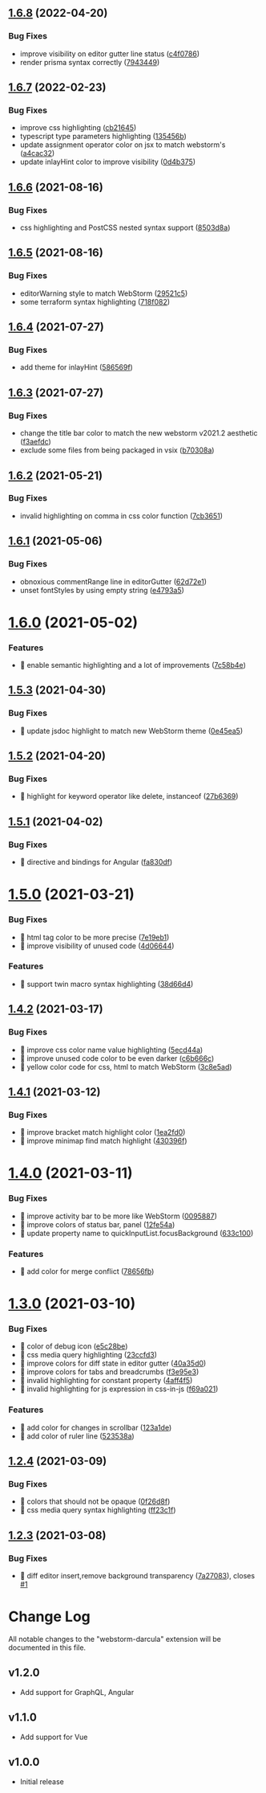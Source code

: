 ## [1.6.8](https://github.com/imekachi/webstorm-darcula/compare/v1.6.7...v1.6.8) (2022-04-20)


### Bug Fixes

* improve visibility on editor gutter line status ([c4f0786](https://github.com/imekachi/webstorm-darcula/commit/c4f0786c7e6060d4707ea20af9b0cb917c2be6dd))
* render prisma syntax correctly ([7943449](https://github.com/imekachi/webstorm-darcula/commit/79434490331296f3fba2aeb3c32ae3102b08547f))

## [1.6.7](https://github.com/imekachi/webstorm-darcula/compare/v1.6.6...v1.6.7) (2022-02-23)


### Bug Fixes

* improve css highlighting ([cb21645](https://github.com/imekachi/webstorm-darcula/commit/cb2164519e1ff27d4da1f3dc9af260f4ba032909))
* typescript type parameters highlighting ([135456b](https://github.com/imekachi/webstorm-darcula/commit/135456b1344976389f2f9a8e7749103ae56e812d))
* update assignment operator color on jsx to match webstorm's ([a4cac32](https://github.com/imekachi/webstorm-darcula/commit/a4cac32c84e063e18af21e21fc859e6ad2144289))
* update inlayHint color to improve visibility ([0d4b375](https://github.com/imekachi/webstorm-darcula/commit/0d4b375a9ad380f7c62574f8a639dde9d07ef8da))

## [1.6.6](https://github.com/imekachi/webstorm-darcula/compare/v1.6.5...v1.6.6) (2021-08-16)


### Bug Fixes

* css highlighting and PostCSS nested syntax support ([8503d8a](https://github.com/imekachi/webstorm-darcula/commit/8503d8a48bd5ef6acd590a8ec07a61b8f47bb360))

## [1.6.5](https://github.com/imekachi/webstorm-darcula/compare/v1.6.4...v1.6.5) (2021-08-16)


### Bug Fixes

* editorWarning style to match WebStorm ([29521c5](https://github.com/imekachi/webstorm-darcula/commit/29521c53c313ab0d86c592bc01579416327b5483))
* some terraform syntax highlighting ([718f082](https://github.com/imekachi/webstorm-darcula/commit/718f0827ea6f0ac53995f1671853f35dfd873bd7))

## [1.6.4](https://github.com/imekachi/webstorm-darcula/compare/v1.6.3...v1.6.4) (2021-07-27)


### Bug Fixes

* add theme for inlayHint ([586569f](https://github.com/imekachi/webstorm-darcula/commit/586569f7f17a380de372fc8b372b031828aa0bac))

## [1.6.3](https://github.com/imekachi/webstorm-darcula/compare/v1.6.2...v1.6.3) (2021-07-27)


### Bug Fixes

* change the title bar color to match the new webstorm v2021.2 aesthetic ([f3aefdc](https://github.com/imekachi/webstorm-darcula/commit/f3aefdc257bb9161a1c8f51f7452c4816a5bfae6))
* exclude some files from being packaged in vsix ([b70308a](https://github.com/imekachi/webstorm-darcula/commit/b70308aac1817d5d1050693523d78087840a7e04))

## [1.6.2](https://github.com/imekachi/webstorm-darcula/compare/v1.6.1...v1.6.2) (2021-05-21)


### Bug Fixes

* invalid highlighting on comma in css color function ([7cb3651](https://github.com/imekachi/webstorm-darcula/commit/7cb365127312afe29bec6424ec20c59a2c785778))

## [1.6.1](https://github.com/imekachi/webstorm-darcula/compare/v1.6.0...v1.6.1) (2021-05-06)


### Bug Fixes

* obnoxious commentRange line in editorGutter ([62d72e1](https://github.com/imekachi/webstorm-darcula/commit/62d72e1236814a323508db02c002a41f4b90d74d))
* unset fontStyles by using empty string ([e4793a5](https://github.com/imekachi/webstorm-darcula/commit/e4793a58497bb19604e5fc91c9300b774574a5e6))

# [1.6.0](https://github.com/imekachi/webstorm-darcula/compare/v1.5.3...v1.6.0) (2021-05-02)


### Features

* 🎸 enable semantic highlighting and a lot of improvements ([7c58b4e](https://github.com/imekachi/webstorm-darcula/commit/7c58b4edfb6ad6da5d70ec3b3b41f6dd5dc1aca0))

## [1.5.3](https://github.com/imekachi/webstorm-darcula/compare/v1.5.2...v1.5.3) (2021-04-30)


### Bug Fixes

* 🐛 update jsdoc highlight to match new WebStorm theme ([0e45ea5](https://github.com/imekachi/webstorm-darcula/commit/0e45ea501f7f6f8aa7896641ea981ca92a218b49))

## [1.5.2](https://github.com/imekachi/webstorm-darcula/compare/v1.5.1...v1.5.2) (2021-04-20)


### Bug Fixes

* 🐛 highlight for keyword operator like delete, instanceof ([27b6369](https://github.com/imekachi/webstorm-darcula/commit/27b6369789314ad3fd3b3311e4011eab53700350))

## [1.5.1](https://github.com/imekachi/webstorm-darcula/compare/v1.5.0...v1.5.1) (2021-04-02)


### Bug Fixes

* 🐛 directive and bindings for Angular ([fa830df](https://github.com/imekachi/webstorm-darcula/commit/fa830df3d3bfee11f3bf8018106db71e98b7e440))

# [1.5.0](https://github.com/imekachi/webstorm-darcula/compare/v1.4.2...v1.5.0) (2021-03-21)


### Bug Fixes

* 🐛 html tag color to be more precise ([7e19eb1](https://github.com/imekachi/webstorm-darcula/commit/7e19eb1b0c8d7bf84271f4ffb6beda4765c3ca76))
* 🐛 improve visibility of unused code ([4d06644](https://github.com/imekachi/webstorm-darcula/commit/4d0664479c5d94d4d89cff3ab240f083655f3df5))


### Features

* 🎸 support twin macro syntax highlighting ([38d66d4](https://github.com/imekachi/webstorm-darcula/commit/38d66d4b9faaa4f90ed9e80b350622024c754c93))

## [1.4.2](https://github.com/imekachi/webstorm-darcula/compare/v1.4.1...v1.4.2) (2021-03-17)


### Bug Fixes

* 🐛 improve css color name value highlighting ([5ecd44a](https://github.com/imekachi/webstorm-darcula/commit/5ecd44a91bfc9d2c90cf4405ac983d7b2386af98))
* 🐛 improve unused code color to be even darker ([c6b666c](https://github.com/imekachi/webstorm-darcula/commit/c6b666c978e604f4e7df93cfbd5c60b500f57b28))
* 🐛 yellow color code for css, html to match WebStorm ([3c8e5ad](https://github.com/imekachi/webstorm-darcula/commit/3c8e5adba5492a1b8961907a67bf04b376bdb909))

## [1.4.1](https://github.com/imekachi/webstorm-darcula/compare/v1.4.0...v1.4.1) (2021-03-12)


### Bug Fixes

* 🐛 improve bracket match highlight color ([1ea2fd0](https://github.com/imekachi/webstorm-darcula/commit/1ea2fd09d9a8684e966c90f54045171e01ba439c))
* 🐛 improve minimap find match highlight ([430396f](https://github.com/imekachi/webstorm-darcula/commit/430396f332445718381b8bae919372f3626165fc))

# [1.4.0](https://github.com/imekachi/webstorm-darcula/compare/v1.3.0...v1.4.0) (2021-03-11)


### Bug Fixes

* 🐛 improve activity bar to be more like WebStorm ([0095887](https://github.com/imekachi/webstorm-darcula/commit/0095887bac855e19888a9914a2ea570e8778d9c1))
* 🐛 improve colors of status bar, panel ([12fe54a](https://github.com/imekachi/webstorm-darcula/commit/12fe54aac840ff02ff05c9c9e00daa6e719aa668))
* 🐛 update property name to quickInputList.focusBackground ([633c100](https://github.com/imekachi/webstorm-darcula/commit/633c1005ec9f267346c937f88a26a3c3d286f911))


### Features

* 🎸 add color for merge conflict ([78656fb](https://github.com/imekachi/webstorm-darcula/commit/78656fb242c679917253fc0b4507c26cb84f6a5c))

# [1.3.0](https://github.com/imekachi/webstorm-darcula/compare/v1.2.4...v1.3.0) (2021-03-10)


### Bug Fixes

* 🐛 color of debug icon ([e5c28be](https://github.com/imekachi/webstorm-darcula/commit/e5c28be565b0f0288fcac732fa30c6b5804aaf70))
* 🐛 css media query highlighting ([23ccfd3](https://github.com/imekachi/webstorm-darcula/commit/23ccfd38fd2dfd3e84f94bc397ed1220e12fa619))
* 🐛 improve colors for diff state in editor gutter ([40a35d0](https://github.com/imekachi/webstorm-darcula/commit/40a35d0556c3911d47c0e560b1bb32524f5ea5a9))
* 🐛 improve colors for tabs and breadcrumbs ([f3e95e3](https://github.com/imekachi/webstorm-darcula/commit/f3e95e3376f97b0641e8a785ec7ca67995c45de2))
* 🐛 invalid highlighting for constant property ([4aff4f5](https://github.com/imekachi/webstorm-darcula/commit/4aff4f57459d177a024a46a43164b37e7775c8f8))
* 🐛 invalid highlighting for js expression in css-in-js ([f69a021](https://github.com/imekachi/webstorm-darcula/commit/f69a02116a08cc24071260392b6935d9e69afd62))


### Features

* 🎸 add color for changes in scrollbar ([123a1de](https://github.com/imekachi/webstorm-darcula/commit/123a1de60a7338f0ee2f8add9e89e3d4cfce7ecb))
* 🎸 add color of ruler line ([523538a](https://github.com/imekachi/webstorm-darcula/commit/523538a2a9ba40ff9179682a16ce36b3ee1fde2e))

## [1.2.4](https://github.com/imekachi/webstorm-darcula/compare/v1.2.3...v1.2.4) (2021-03-09)


### Bug Fixes

* 🐛 colors that should not be opaque ([0f26d8f](https://github.com/imekachi/webstorm-darcula/commit/0f26d8f18cc9cc9b613a3070ee0c6aaf54b19761))
* 🐛 css media query syntax highlighting ([ff23c1f](https://github.com/imekachi/webstorm-darcula/commit/ff23c1f0a623fcef7d786cf6889fd7c755d5fd2f))

## [1.2.3](https://github.com/imekachi/webstorm-darcula/compare/v1.2.2...v1.2.3) (2021-03-08)


### Bug Fixes

* 🐛 diff editor insert,remove background transparency ([7a27083](https://github.com/imekachi/webstorm-darcula/commit/7a27083cf14c06cd8eee9816a3f2009ee2316937)), closes [#1](https://github.com/imekachi/webstorm-darcula/issues/1)

# Change Log

All notable changes to the "webstorm-darcula" extension will be documented in this file.


## v1.2.0
- Add support for GraphQL, Angular

## v1.1.0
- Add support for Vue

## v1.0.0
- Initial release
